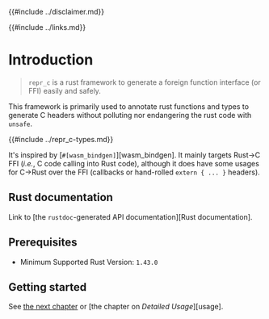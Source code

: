 {{#include ../disclaimer.md}}

{{#include ../links.md}}

# Introduction

> `repr_c` is a rust framework to generate a foreign function interface (or FFI) easily and safely.

This framework is primarily used to annotate rust functions and types to
generate C headers without polluting nor endangering the rust code with
`unsafe`.

{{#include ../repr_c-types.md}}

It's inspired by [`#[wasm_bindgen]`][wasm_bindgen]. It mainly targets
Rust→C FFI (_i.e._, C code calling into Rust code), although it does have some
usages for C→Rust over the FFI (callbacks or hand-rolled `extern { ... }`
headers).

## Rust documentation

Link to [the `rustdoc`-generated API documentation][Rust documentation].

## Prerequisites

  - Minimum Supported Rust Version: `1.43.0`

## Getting started

See [the next chapter](/introduction/getting_started.md) or [the chapter on _Detailed Usage_][usage].
